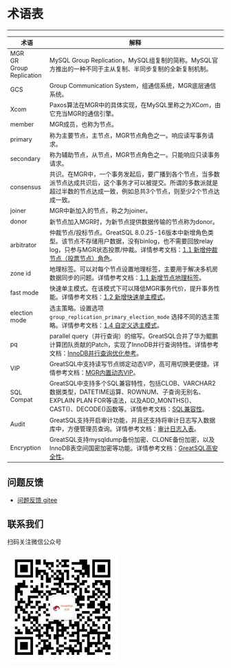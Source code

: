 # 术语表
---

| 术语 | 解释 |
| --- | --- |
| MGR<br/>GR<br/>Group Replication | MySQL Group Replication，MySQL组复制的简称。MySQL官方推出的一种不同于主从复制、半同步复制的全新复制机制。|
| GCS | Group Communication System，组通信系统，MGR底层通信系统。|
| Xcom | Paxos算法在MGR中的具体实现，在MySQL里称之为XCom，由它充当MGR的通信引擎。|
| member | MGR成员，也称为节点。|
| primary | 称为主要节点，主节点，MGR节点角色之一。响应读写事务请求。|
| secondary | 称为辅助节点，从节点，MGR节点角色之一。只能响应只读事务请求。|
| consensus | 共识。在MGR中，一个事务发起后，要广播到各个节点，当多数派节点达成共识后，这个事务才可以被提交。所谓的多数派就是超过半数的节点达成一致，例如总共3个节点，则至少2个节点达成一致。|
| joiner | MGR中新加入的节点，称之为joiner。|
| donor | 新节点加入MGR时，为新节点提供数据传输的节点称为donor。|
| arbitrator | 仲裁节点/投标节点。GreatSQL 8.0.25-16版本中新增角色类型。该节点不存储用户数据，没有binlog，也不需要回放relay log，只参与MGR状态投票/仲裁。详情参考文档：[1.1 新增仲裁节点（投票节点）角色](https://gitee.com/GreatSQL/GreatSQL-Doc/blob/master/relnotes/changes-greatsql-8-0-25-16-20220516.md#11-%E6%96%B0%E5%A2%9E%E4%BB%B2%E8%A3%81%E8%8A%82%E7%82%B9%E6%8A%95%E7%A5%A8%E8%8A%82%E7%82%B9%E8%A7%92%E8%89%B2)。|
| zone id | 地理标签。可以对每个节点设置地理标签，主要用于解决多机房数据同步的问题。详情参考文档：[1.1 新增节点地理标签](https://gitee.com/GreatSQL/GreatSQL-Doc/blob/master/relnotes/changes-greatsql-8-0-25-20210820.md#11-%E6%96%B0%E5%A2%9E%E8%8A%82%E7%82%B9%E5%9C%B0%E7%90%86%E6%A0%87%E7%AD%BE)。|
| fast mode | 快速单主模式。在该模式下可以降低MGR事务代价，提升事务性能。详情参考文档：[1.2 新增快速单主模式](https://gitee.com/GreatSQL/GreatSQL-Doc/blob/master/relnotes/changes-greatsql-8-0-25-16-20220516.md#12-%E6%96%B0%E5%A2%9E%E5%BF%AB%E9%80%9F%E5%8D%95%E4%B8%BB%E6%A8%A1%E5%BC%8F)。|
| election mode | 选主策略。设置选项 `group_replication_primary_election_mode` 选择不同的选主策略。详情参考文档：[1.4 自定义选主模式](https://gitee.com/GreatSQL/GreatSQL-Doc/blob/master/relnotes/changes-greatsql-8-0-25-16-20220516.md#14-%E8%87%AA%E5%AE%9A%E4%B9%89%E9%80%89%E4%B8%BB%E6%A8%A1%E5%BC%8F)。|
| pq | parallel query（并行查询）的缩写。GreatSQL合并了华为鲲鹏计算团队贡献的Patch，实现了InnoDB并行查询特性。详情参考文档：[InnoDB并行查询优化参考](https://gitee.com/GreatSQL/GreatSQL-Doc/blob/master/docs/innodb-parallel-execute.md)。|
| VIP | GreatSQL中支持读写节点绑定动态VIP，高可用切换更便捷。详情参考文档：[MGR内置动态VIP](https://gitee.com/GreatSQL/GreatSQL-Doc/blob/master/relnotes/greatsql-803224/mgr-vip.md)。|
| SQL Compat | GreatSQL中支持多个SQL兼容特性，包括CLOB、VARCHAR2数据类型，DATETIME运算、ROWNUM、子查询无别名、EXPLAIN PLAN FOR等语法，以及ADD_MONTHS()、CAST()、DECODE()函数等。详情参考文档：[SQL兼容性](https://gitee.com/GreatSQL/GreatSQL-Doc/blob/master/relnotes/greatsql-803224/sql-compat.md)。|
| Audit | GreatSQL支持开启审计功能，并且还支持将审计日志写入数据库中，方便管理员查询。详情参考文档：[审计日志入表](https://gitee.com/GreatSQL/GreatSQL-Doc/blob/master/relnotes/greatsql-803224/audit-log-in-table.md)。|
| Encryption | GreatSQL支持mysqldump备份加密、CLONE备份加密，以及InnoDB表空间国密加密等功能。详情参考文档：[GreatSQL高安全性](https://gitee.com/GreatSQL/GreatSQL-Doc/blob/master/relnotes/greatsql-803224/changes-greatsql-8-0-32-24-20230605.md#14-%E5%AE%89%E5%85%A8)。|


**问题反馈**
---
- [问题反馈 gitee](https://gitee.com/GreatSQL/GreatSQL-Manual/issues)


**联系我们**
---

扫码关注微信公众号

![greatsql-wx](/greatsql-wx.jpg)
